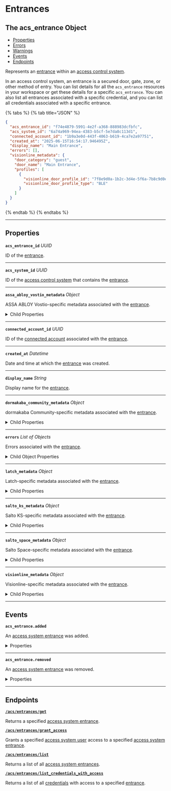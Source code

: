 # Entrances

## The acs_entrance Object

- [Properties](./#properties)
- [Errors](./#errors)
- [Warnings](./#warnings)
- [Events](./#events)
- [Endpoints](./#endpoints)


Represents an [entrance](../../../capability-guides/access-systems/retrieving-entrance-details.md) within an [access control system](https://docs.seam.co/latest/capability-guides/access-systems).

In an access control system, an entrance is a secured door, gate, zone, or other method of entry. You can list details for all the `acs_entrance` resources in your workspace or get these details for a specific `acs_entrance`. You can also list all entrances associated with a specific credential, and you can list all credentials associated with a specific entrance.

{% tabs %}
{% tab title="JSON" %}
```json
{
  "acs_entrance_id": "f74e4879-5991-4e2f-a368-888983dcfbfc",
  "acs_system_id": "6a74a969-94ea-4383-b5cf-5e7da8c113d1",
  "connected_account_id": "1b9a3e0d-443f-4063-b619-4ca7e2a97751",
  "created_at": "2025-06-15T16:54:17.946495Z",
  "display_name": "Main Entrance",
  "errors": [],
  "visionline_metadata": {
    "door_category": "guest",
    "door_name": "Main Entrance",
    "profiles": [
      {
        "visionline_door_profile_id": "7f8e9d0a-1b2c-3d4e-5f6a-7b8c9d0e1f2a",
        "visionline_door_profile_type": "BLE"
      }
    ]
  }
}
```
{% endtab %}
{% endtabs %}

---
## Properties

**`acs_entrance_id`** *UUID*

ID of the [entrance](../../../capability-guides/access-systems/retrieving-entrance-details.md).




---

**`acs_system_id`** *UUID*

ID of the [access control system](https://docs.seam.co/latest/capability-guides/access-systems) that contains the [entrance](../../../capability-guides/access-systems/retrieving-entrance-details.md).




---

**`assa_abloy_vostio_metadata`** *Object*

ASSA ABLOY Vostio-specific metadata associated with the [entrance](../../../capability-guides/access-systems/retrieving-entrance-details.md).



<details>
  <summary>Child Properties</summary>

  - <strong><code>door_name</code></strong> <i>String</i>
  
    Name of the door in the Vostio access system.

  - <strong><code>door_number</code></strong> <i>Number</i>
  
    Number of the door in the Vostio access system.

  - <strong><code>door_type</code></strong> <i>Enum</i>
  
    Type of the door in the Vostio access system.
  <details>
      <summary>Enum values:</summary>
  
      - <code>CommonDoor</code>
      - <code>EntranceDoor</code>
      - <code>GuestDoor</code>
      - <code>Elevator</code>
  </details>

  - <strong><code>pms_id</code></strong> <i>String</i>
  
    PMS ID of the door in the Vostio access system.

  - <strong><code>stand_open</code></strong> <i>Boolean</i>
  
    Indicates whether keys are allowed to set the door in stand open mode in the Vostio access system.

</details>

---

**`connected_account_id`** *UUID*

ID of the [connected account](../../../capability-guides/access-systems/retrieving-entrance-details.md) associated with the [entrance](../../../capability-guides/access-systems/retrieving-entrance-details.md).




---

**`created_at`** *Datetime*

Date and time at which the [entrance](../../../capability-guides/access-systems/retrieving-entrance-details.md) was created.




---

**`display_name`** *String*

Display name for the [entrance](../../../capability-guides/access-systems/retrieving-entrance-details.md).




---

**`dormakaba_community_metadata`** *Object*

dormakaba Community-specific metadata associated with the [entrance](../../../capability-guides/access-systems/retrieving-entrance-details.md).



<details>
  <summary>Child Properties</summary>

  - <strong><code>access_point_name</code></strong> <i>String</i>
  
    Name of the access point in the dormakaba Community access system.

</details>

---

**`errors`** *List* *of Objects*

Errors associated with the [entrance](../../../capability-guides/access-systems/retrieving-entrance-details.md).



<details>
  <summary>Child Object Properties</summary>

  <strong><code>error_code</code></strong> <i>String</i>
  
    Unique identifier of the type of error. Enables quick recognition and categorization of the issue.

  <strong><code>message</code></strong> <i>String</i>
  
    Detailed description of the error. Provides insights into the issue and potentially how to rectify it.
</details>

---

**`latch_metadata`** *Object*

Latch-specific metadata associated with the [entrance](../../../capability-guides/access-systems/retrieving-entrance-details.md).



<details>
  <summary>Child Properties</summary>

  - <strong><code>accessibility_type</code></strong> <i>String</i>
  
    Accessibility type in the Latch access system.

  - <strong><code>door_name</code></strong> <i>String</i>
  
    Name of the door in the Latch access system.

  - <strong><code>door_type</code></strong> <i>String</i>
  
    Type of the door in the Latch access system.

  - <strong><code>is_connected</code></strong> <i>Boolean</i>
  
    Indicates whether the entrance is connected.

</details>

---

**`salto_ks_metadata`** *Object*

Salto KS-specific metadata associated with the [entrance](../../../capability-guides/access-systems/retrieving-entrance-details.md).



<details>
  <summary>Child Properties</summary>

  - <strong><code>battery_level</code></strong> <i>String</i>
  
    Battery level of the door access device.

  - <strong><code>door_name</code></strong> <i>String</i>
  
    Name of the door in the Salto KS access system.

  - <strong><code>intrusion_alarm</code></strong> <i>Boolean</i>
  
    Indicates whether an intrusion alarm is active on the door.

  - <strong><code>left_open_alarm</code></strong> <i>Boolean</i>
  
    Indicates whether the door is left open.

  - <strong><code>lock_type</code></strong> <i>String</i>
  
    Type of the lock in the Salto KS access system.

  - <strong><code>locked_state</code></strong> <i>String</i>
  
    Locked state of the door in the Salto KS access system.

  - <strong><code>online</code></strong> <i>Boolean</i>
  
    Indicates whether the door access device is online.

  - <strong><code>privacy_mode</code></strong> <i>Boolean</i>
  
    Indicates whether privacy mode is enabled for the lock.

</details>

---

**`salto_space_metadata`** *Object*

Salto Space-specific metadata associated with the [entrance](../../../capability-guides/access-systems/retrieving-entrance-details.md).



<details>
  <summary>Child Properties</summary>

  - <strong><code>door_description</code></strong> <i>String</i>
  
    Description of the door in the Salto Space access system.

  - <strong><code>door_name</code></strong> <i>String</i>
  
    Name of the door in the Salto Space access system.

  - <strong><code>ext_door_id</code></strong> <i>String</i>
  
    External door ID in the Salto Space access system.

</details>

---

**`visionline_metadata`** *Object*

Visionline-specific metadata associated with the [entrance](../../../capability-guides/access-systems/retrieving-entrance-details.md).



<details>
  <summary>Child Properties</summary>

  - <strong><code>door_category</code></strong> <i>Enum</i>
  
    Category of the door in the Visionline access system.
  <details>
      <summary>Enum values:</summary>
  
      - <code>entrance</code>
      - <code>guest</code>
      - <code>elevator reader</code>
      - <code>common</code>
      - <code>common (PMS)</code>
  </details>

  - <strong><code>door_name</code></strong> <i>String</i>
  
    Name of the door in the Visionline access system.

  - <strong><code>profiles</code></strong> <i>List</i> <i>of Objects</i>
  
    Profile for the door in the Visionline access system.

- <strong><code>visionline_door_profile_id</code></strong> <i>String</i>

  Door profile ID in the Visionline access system.


- <strong><code>visionline_door_profile_type</code></strong> <i>Enum</i>

  Door profile type in the Visionline access system.
<details>
    <summary>Enum values:</summary>

    - <code>BLE</code>
    - <code>commonDoor</code>
    - <code>touch</code>
</details>


</details>

---


## Events

**`acs_entrance.added`**

An [access system entrance](https://docs.seam.co/latest/capability-guides/retrieving-entrance-details) was added.

<details>

<summary>Properties</summary>

<strong><code>acs_entrance_id</code></strong> <i>UUID</i>

<strong><code>acs_system_id</code></strong> <i>UUID</i>

  ID of the access system.

<strong><code>connected_account_id</code></strong> <i>UUID</i>

  ID of the connected account.

<strong><code>created_at</code></strong> <i>Datetime</i>

  Date and time at which the event was created.

<strong><code>event_id</code></strong> <i>UUID</i>

  ID of the event.

<strong><code>event_type</code></strong> <i>Enum</i>

  Value: `acs_entrance.added`

<strong><code>occurred_at</code></strong> <i>Datetime</i>

  Date and time at which the event occurred.

<strong><code>workspace_id</code></strong> <i>UUID</i>

  ID of the [workspace](../../../core-concepts/workspaces/README.md) associated with the event.
</details>

---

**`acs_entrance.removed`**

An [access system entrance](https://docs.seam.co/latest/capability-guides/retrieving-entrance-details) was removed.

<details>

<summary>Properties</summary>

<strong><code>acs_entrance_id</code></strong> <i>UUID</i>

<strong><code>acs_system_id</code></strong> <i>UUID</i>

  ID of the access system.

<strong><code>connected_account_id</code></strong> <i>UUID</i>

  ID of the connected account.

<strong><code>created_at</code></strong> <i>Datetime</i>

  Date and time at which the event was created.

<strong><code>event_id</code></strong> <i>UUID</i>

  ID of the event.

<strong><code>event_type</code></strong> <i>Enum</i>

  Value: `acs_entrance.removed`

<strong><code>occurred_at</code></strong> <i>Datetime</i>

  Date and time at which the event occurred.

<strong><code>workspace_id</code></strong> <i>UUID</i>

  ID of the [workspace](../../../core-concepts/workspaces/README.md) associated with the event.
</details>

---

## Endpoints


[**`/acs/entrances/get`**](./get.md)

Returns a specified [access system entrance](../../../capability-guides/access-systems/retrieving-entrance-details.md).


[**`/acs/entrances/grant_access`**](./grant_access.md)

Grants a specified [access system user](https://docs.seam.co/latest/capability-guides/access-systems/user-management) access to a specified [access system entrance](../../../capability-guides/access-systems/retrieving-entrance-details.md).


[**`/acs/entrances/list`**](./list.md)

Returns a list of all [access system entrances](../../../capability-guides/access-systems/retrieving-entrance-details.md).


[**`/acs/entrances/list_credentials_with_access`**](./list_credentials_with_access.md)

Returns a list of all [credentials](../../../capability-guides/access-systems/managing-credentials.md) with access to a specified [entrance](../../../capability-guides/access-systems/retrieving-entrance-details.md).


